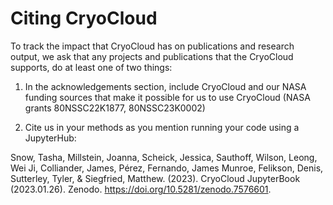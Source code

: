 
# Citing CryoCloud

To track the impact that CryoCloud has on publications and research output, 
we ask that any projects and publications that the CryoCloud supports, do at least one of two things: 

1. In the acknowledgements section, include CryoCloud and our NASA funding sources that make it possible for us to use CryoCloud (NASA grants 80NSSC22K1877, 80NSSC23K0002)

2. Cite us in your methods as you mention running your code using a JupyterHub:

Snow, Tasha, Millstein, Joanna, Scheick, Jessica, Sauthoff, Wilson, Leong, Wei Ji, Colliander, James, Pérez, Fernando, James Munroe, Felikson, Denis, Sutterley, Tyler, & Siegfried, Matthew. (2023). CryoCloud JupyterBook (2023.01.26). Zenodo. https://doi.org/10.5281/zenodo.7576601.
